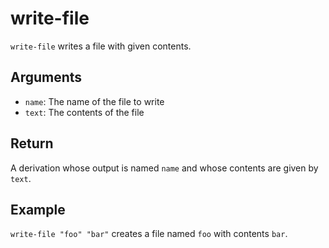 write-file
===========

`write-file` writes a file with given contents.

Arguments
----------

* `name`: The name of the file to write
* `text`: The contents of the file

Return
-------

A derivation whose output is named `name` and whose contents are given by
`text`.

Example
--------

`write-file "foo" "bar"` creates a file named `foo` with contents `bar`.
